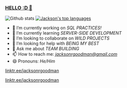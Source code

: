 ### [HELLO :D 👋](https://linktr.ee/jacksonrgoodman)
![Github stats](https://github-readme-stats.vercel.app/api?username=jacksonrgoodman&theme=blue-green)
[![Jackson's top languages](https://github-readme-stats.vercel.app/api/top-langs/?username=jacksonrgoodman&theme=blue-green&exclude_repo=PoKi-Practice,jacksonrgoodman.github.io&layout=compact)](https://github.com/anuraghazra/github-readme-stats)

<!--
**jacksonrgoodman/jacksonrgoodman** is a ✨ _special_ ✨ repository because its `README.md` (this file) appears on your GitHub profile.

Here are some ideas to get you started:
-->
- 🔭 I’m currently working on *SQL PRACTICES!*
- 🌱 I’m currently learning *SERVER-SIDE DEVELOPMENT*
- 👯 I’m looking to collaborate on *WILD PROJECTS*
- 🤔 I’m looking for help with *BEING MY BEST*
- 💬 Ask me about *TEAM BUILDING*
- 📫 How to reach me: *jacksonrgoodman@gmail.com*
- 😄 Pronouns: *He/Him*

[linktr.ee/jacksonrgoodman](https://linktr.ee/jacksonrgoodman)

<a href="https://linktr.ee/jacksonrgoodman" target="_blank">linktr.ee/jacksonrgoodman</a>

